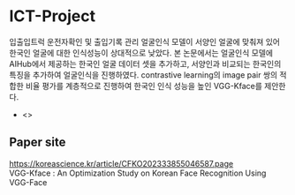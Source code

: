 # ICT-Project
입출입트럭 운전자확인 및 출입기록 관리
얼굴인식 모델이 서양인 얼굴에 맞춰져 있어 한국인 얼굴에 대한 인식성능이 상대적으로 낮았다. 본 논문에서는 얼굴인식 모델에 AIHub에서 제공하는 한국인 얼굴 데이터 셋을 추가하고, 서양인과 비교되는 한국인의 특징을 추가하여 얼굴인식을 진행하였다. contrastive learning의 image pair 쌍의 적합한 비율 평가를 계층적으로 진행하여 한국인 인식 성능을 높인 VGG-Kface를 제안한다.  
- <>

## Paper site
https://koreascience.kr/article/CFKO202333855046587.page  
VGG-Kface : An Optimization Study on Korean Face Recognition Using VGG-Face
